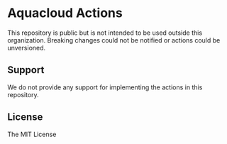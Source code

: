 # Aquacloud Actions

This repository is public but is not intended to be used outside this organization.
Breaking changes could not be notified or actions could be unversioned.

## Support

We do not provide any support for implementing the actions in this repository.

## License

The MIT License
